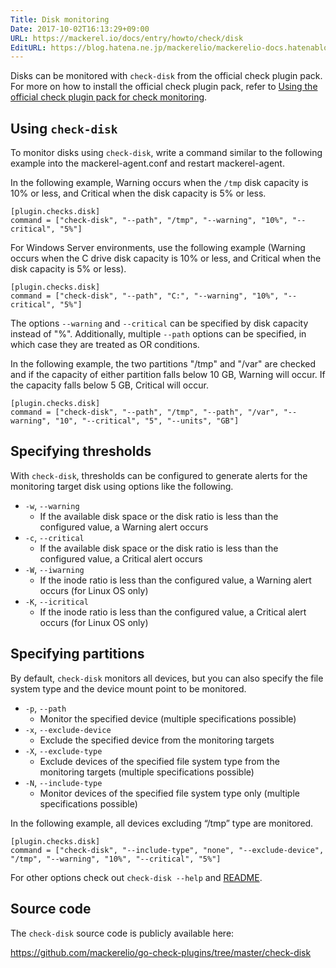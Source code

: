 ```yaml
---
Title: Disk monitoring
Date: 2017-10-02T16:13:29+09:00
URL: https://mackerel.io/docs/entry/howto/check/disk
EditURL: https://blog.hatena.ne.jp/mackerelio/mackerelio-docs.hatenablog.mackerel.io/atom/entry/8599973812303796946
---
```


Disks can be monitored with `check-disk` from the official check plugin pack. For more on how to install the official check plugin pack, refer to [Using the official check plugin pack for check monitoring](https://mackerel.io/docs/entry/howto/mackerel-check-plugins).

## Using `check-disk` 

To monitor disks using `check-disk`, write a command similar to the following example into the mackerel-agent.conf and restart mackerel-agent.

In the following example, Warning occurs when the `/tmp` disk capacity is 10% or less, and Critical when the disk capacity is 5% or less.

```config
[plugin.checks.disk]
command = ["check-disk", "--path", "/tmp", "--warning", "10%", "--critical", "5%"]
```

For Windows Server environments, use the following example (Warning occurs when the C drive disk capacity is 10% or less, and Critical when the disk capacity is 5% or less).

```config
[plugin.checks.disk]
command = ["check-disk", "--path", "C:", "--warning", "10%", "--critical", "5%"]
```

The options `--warning` and `--critical` can be specified by disk capacity instead of "%". Additionally, multiple `--path` options can be specified, in which case they are treated as OR conditions.

In the following example, the two partitions "/tmp" and "/var" are checked and if the capacity of either partition falls below 10 GB, Warning will occur. If the capacity falls below 5 GB, Critical will occur.

```config
[plugin.checks.disk]
command = ["check-disk", "--path", "/tmp", "--path", "/var", "--warning", "10", "--critical", "5", "--units", "GB"]
```


## Specifying thresholds

With `check-disk`, thresholds can be configured to generate alerts for the monitoring target disk using options like the following.

- `-w`, `--warning`
  - If the available disk space or the disk ratio is less than the configured value, a Warning alert occurs
- `-c`, `--critical`
  - If the available disk space or the disk ratio is less than the configured value, a Critical alert occurs
- `-W`, `--iwarning`
  - If the inode ratio is less than the configured value, a Warning alert occurs (for Linux OS only)
- `-K`, `--icritical`
  - If the inode ratio is less than the configured value, a Critical alert occurs (for Linux OS only)


## Specifying partitions 

By default, `check-disk` monitors all devices, but you can also specify the file system type and the device mount point to be monitored.

- `-p`, `--path`
  - Monitor the specified device (multiple specifications possible)
- `-x`, `--exclude-device`
  - Exclude the specified device from the monitoring targets
- `-X`, `--exclude-type`
  - Exclude devices of the specified file system type from the monitoring targets (multiple specifications possible)
- `-N`, `--include-type`
  - Monitor devices of the specified file system type only (multiple specifications possible)

In the following example, all devices excluding “/tmp” type are monitored.

```config
[plugin.checks.disk]
command = ["check-disk", "--include-type", "none", "--exclude-device", "/tmp", "--warning", "10%", "--critical", "5%"]
```


For other options check out `check-disk --help` and [README](https://github.com/mackerelio/go-check-plugins/blob/master/check-disk/README.md).

## Source code

The `check-disk` source code is publicly available here: 

<https://github.com/mackerelio/go-check-plugins/tree/master/check-disk>
